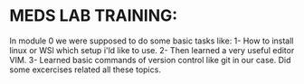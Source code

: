 # MEDS LAB TRAINING:
In module 0 we were supposed to do some basic tasks like:
 1- How to install linux or WSl which setup i'ld like to use. 
 2- Then learned a very useful editor VIM.
 3- Learned basic commands of version control like git in our case.
 Did some excercises related all these topics.
 